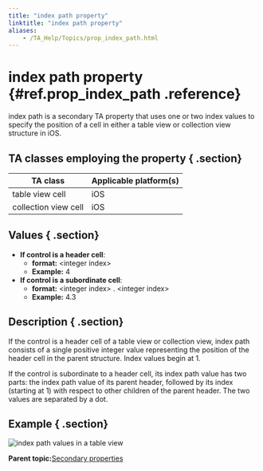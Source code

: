 ```yaml
--- 
title: "index path property"
linktitle: "index path property"
aliases: 
    - /TA_Help/Topics/prop_index_path.html
---
```

# index path property {#ref.prop_index_path .reference}

index path is a secondary TA property that uses one or two index values to specify the position of a cell in either a table view or collection view structure in iOS.

## TA classes employing the property { .section}

|TA class|Applicable platform\(s\)|
|--------|------------------------|
|table view cell|iOS|
|collection view cell|iOS|

## Values { .section}

-   **If control is a header cell**:
    -   **format:** <integer index\>
    -   **Example:** 4
-   **If control is a subordinate cell**:
    -   **format:** <integer index\> . <integer index\>
    -   **Example:** 4.3

## Description { .section}

If the control is a header cell of a table view or collection view, index path consists of a single positive integer value representing the position of the header cell in the parent structure. Index values begin at 1.

If the control is subordinate to a header cell, its index path value has two parts: the index path value of its parent header, followed by its index \(starting at 1\) with respect to other children of the parent header. The two values are separated by a dot.

## Example { .section}

![](../Images/prop_index_path.table_view.png "index path values in a table view")

**Parent topic:**[Secondary properties](../../TA_Help/Topics/Interface_def_derived_properties.html)

